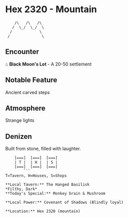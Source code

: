 # Hex 2320 - Mountain
```
    /\   /\   /\
   /  \_/  \_/  \
  /            \
 /              \
```

## Encounter

⌂ **Black Moon's Lot** - A 20-50 settlement

## Notable Feature

Ancient carved steps

## Atmosphere

Strange lights

## Denizen

Built from stone, filled with laughter.

```
    [===]  [===]  [===]
    | T |  | H |  | S |
    [===]  [===]  [===]
        ```
T=Tavern, H=Houses, S=Shops

**Local Tavern:** The Hanged Basilisk
*Filthy, Dark*
**Today's Special:** Monkey brain & Mushroom

**Local Power:** Covenant of Shadows (Blindly loyal)

**Location:** Hex 2320 (mountain)

